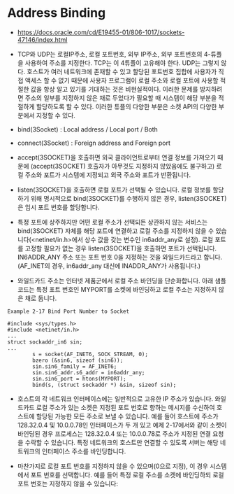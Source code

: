 # Address Binding
- https://docs.oracle.com/cd/E19455-01/806-1017/sockets-47146/index.html

- TCP와 UDP는 로컬IP주소, 로컬 포트번호, 외부 IP주소, 외부 포트번호의 4-튜플을 사용하여 주소를 지정한다. TCP는 이 4튜플이 고유해야 한다. UDP는 그렇지 않다. 호스트가 여러 네트워크에 존재할 수 있고 할당된 포트번호 집합에 사용자가 직접 액세스 할 수 없기 때문에 사용자 프로그램이 로컬 주소와 로컬 포트에 사용할 적절한 값을 항상 알고 있기를 기대하는 것은 비현실적이다. 이러한 문제를 방지하려면 주소의 일부를 지정하지 않은 채로 두었다가 필요할 때 시스템이 해당 부분을 적절하게 할당하도록 할 수 있다. 이러한 튜플의 다양한 부분은 소켓 API의 다양한 부분에서 지정할 수 있다.
- bind(3Socket) : Local address / Local port / Both
- connect(3Socket) : Foreign address and Foreign port

- accept(3SOCKET)을 호출하면 외국 클라이언트로부터 연결 정보를 가져오기 때문에 (accept(3SOCKET) 호출자가 아무것도 지정하지 않았음에도 불구하고) 로컬 주소와 포트가 시스템에 지정되고 외국 주소와 포트가 반환됩니다.

- listen(3SOCKET)을 호출하면 로컬 포트가 선택될 수 있습니다. 로컬 정보를 할당하기 위해 명시적으로 bind(3SOCKET)를 수행하지 않은 경우, listen(3SOCKET)은 임시 포트 번호를 할당합니다.

- 특정 포트에 상주하지만 어떤 로컬 주소가 선택되든 상관하지 않는 서비스는 bind(3SOCKET) 자체를 해당 포트에 연결하고 로컬 주소를 지정하지 않을 수 있습니다(<netinet/in.h>에서 상수 값을 갖는 변수인 in6addr_any로 설정). 로컬 포트를 고정할 필요가 없는 경우 listen(3SOCKET)을 호출하면 포트가 선택됩니다. IN6ADDR_ANY 주소 또는 포트 번호 0을 지정하는 것을 와일드카드라고 합니다. (AF_INET의 경우, in6addr_any 대신에 INADDR_ANY가 사용됩니다.)

- 와일드카드 주소는 인터넷 제품군에서 로컬 주소 바인딩을 단순화합니다. 아래 샘플 코드는 특정 포트 번호인 MYPORT를 소켓에 바인딩하고 로컬 주소는 지정하지 않은 채로 둡니다.

```
Example 2-17 Bind Port Number to Socket

#include <sys/types.h>
#include <netinet/in.h>
...
struct sockaddr_in6 sin;
...
		s = socket(AF_INET6, SOCK_STREAM, 0);
		bzero (&sin6, sizeof (sin6));
		sin.sin6_family = AF_INET6;
		sin.sin6_addr.s6_addr = in6addr_any;
		sin.sin6_port = htons(MYPORT);
		bind(s, (struct sockaddr *) &sin, sizeof sin);

```

- 호스트의 각 네트워크 인터페이스에는 일반적으로 고유한 IP 주소가 있습니다. 와일드카드 로컬 주소가 있는 소켓은 지정된 포트 번호로 향하는 메시지를 수신하여 호스트에 할당된 가능한 모든 주소로 보낼 수 있습니다. 예를 들어 호스트에 주소가 128.32.0.4 및 10.0.0.78인 인터페이스가 두 개 있고 예제 2-17에서와 같이 소켓이 바인딩된 경우 프로세스는 128.32.0.4 또는 10.0.0.78로 주소가 지정된 연결 요청을 수락할 수 있습니다. 특정 네트워크의 호스트만 연결할 수 있도록 서버는 해당 네트워크의 인터페이스 주소를 바인딩합니다.

- 마찬가지로 로컬 포트 번호를 지정하지 않을 수 있으며(0으로 지정), 이 경우 시스템에서 포트 번호를 선택합니다. 예를 들어 특정 로컬 주소를 소켓에 바인딩하되 로컬 포트 번호는 지정하지 않을 수 있습니다:



